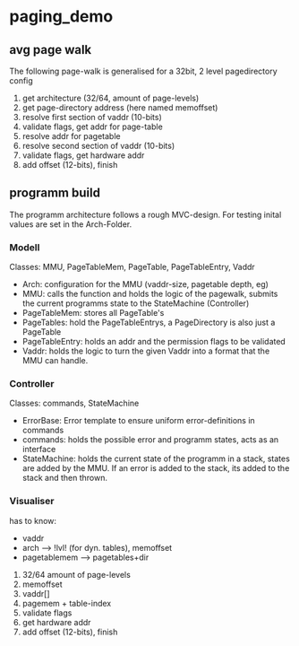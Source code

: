 # paging_demo
## avg page walk

The following page-walk is generalised for a 32bit, 2 level pagedirectory config

1. get architecture (32/64, amount of page-levels)
2. get page-directory address (here named memoffset)
3. resolve first section of vaddr (10-bits)
4. validate flags, get addr for page-table
5. resolve addr for pagetable
6. resolve second section of vaddr (10-bits)
7. validate flags, get hardware addr
8. add offset (12-bits), finish

## programm build
The programm architecture follows a rough MVC-design. For testing inital values are set in the Arch-Folder.

### Modell
Classes: MMU, PageTableMem, PageTable, PageTableEntry, Vaddr

- Arch: configuration for the MMU (vaddr-size, pagetable depth, eg)
- MMU: calls the function and holds the logic of the pagewalk, submits the current programms state to the StateMachine (Controller)
- PageTableMem: stores all PageTable's
- PageTables: hold the PageTableEntrys, a PageDirectory is also just a PageTable
- PageTableEntry: holds an addr and the permission flags to be validated
- Vaddr: holds the logic to turn the given Vaddr into a format that the MMU can handle.

### Controller
Classes: commands, StateMachine

- ErrorBase: Error template to ensure uniform error-definitions in commands
- commands: holds the possible error and programm states, acts as an interface
- StateMachine: holds the current state of the programm in a stack, states are added by the MMU. If an error is added to the stack, its added to the stack and then thrown.

### Visualiser
has to know:
- vaddr
- arch --> !lvl! (for dyn. tables), memoffset
- pagetablemem --> pagetables+dir

1. 32/64 amount of page-levels
2. memoffset
3. vaddr[]
4. pagemem + table-index
5. validate flags
6. get hardware addr
7. add offset (12-bits), finish